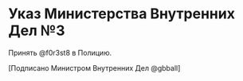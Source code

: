 # Указ Министерства Внутренних Дел №3

Принять @f0r3st8 в Полицию.

[Подписано Министром Внутренних Дел @gbball]
